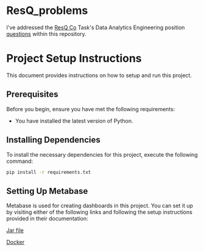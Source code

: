 # ResQ_problems
I've addressed the [ResQ Co](https://www.resq-club.com/) Task's Data Analytics Engineering position [questions](https://github.com/resqclub/data-assignment) within this repository.


# Project Setup Instructions

This document provides instructions on how to setup and run this project.

## Prerequisites

Before you begin, ensure you have met the following requirements:

- You have installed the latest version of Python.

## Installing Dependencies

To install the necessary dependencies for this project, execute the following command:

```bash
pip install -r requirements.txt
```

## Setting Up Metabase
Metabase is used for creating dashboards in this project. You can set it up by visiting either of the following links and following the setup instructions provided in their documentation:

[Jar file](https://www.metabase.com/docs/latest/installation-and-operation/running-the-metabase-jar-file)

[Docker](https://www.metabase.com/docs/latest/installation-and-operation/running-metabase-on-docker)
